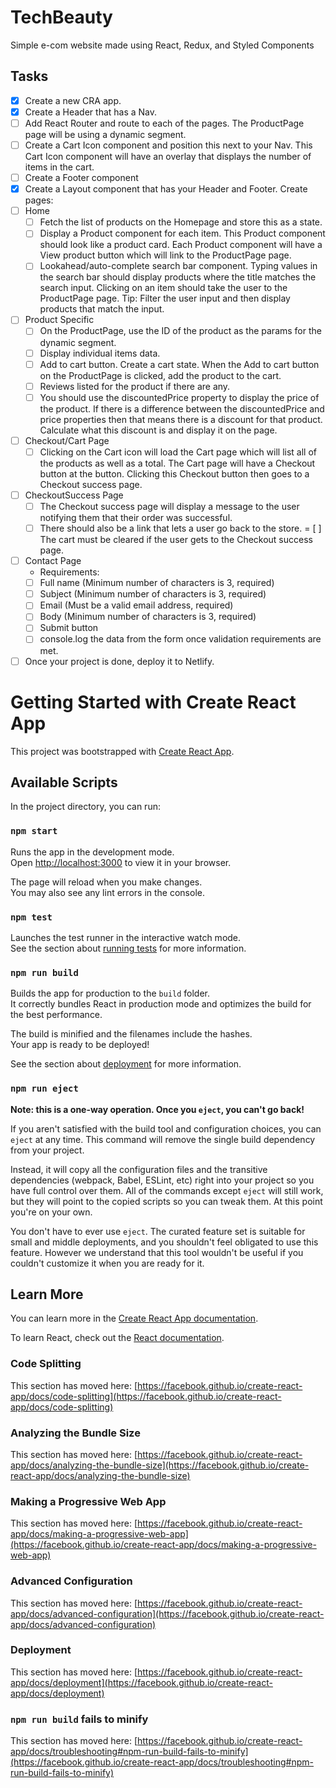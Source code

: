 # TechBeauty

Simple e-com website made using React, Redux, and Styled Components

## Tasks

- [x] Create a new CRA app.
- [x] Create a Header that has a Nav.
- [ ] Add React Router and route to each of the pages. The ProductPage page will be using a dynamic segment.
- [ ] Create a Cart Icon component and position this next to your Nav. This Cart Icon component will have an overlay that displays the number of items in the cart.
- [ ] Create a Footer component
- [x] Create a Layout component that has your Header and Footer.
      Create pages:
- [ ] Home
  - [ ] Fetch the list of products on the Homepage and store this as a state.
  - [ ] Display a Product component for each item. This Product component should look like a product card. Each Product component will have a View product button which will link to the ProductPage page.
  - [ ] Lookahead/auto-complete search bar component. Typing values in the search bar should display products where the title matches the search input. Clicking on an item should take the user to the ProductPage page. Tip: Filter the user input and then display products that match the input.
- [ ] Product Specific
  - [ ] On the ProductPage, use the ID of the product as the params for the dynamic segment.
  - [ ] Display individual items data.
  - [ ] Add to cart button. Create a cart state. When the Add to cart button on the ProductPage is clicked, add the product to the cart.
  - [ ] Reviews listed for the product if there are any.
  - [ ] You should use the discountedPrice property to display the price of the product. If there is a difference between the discountedPrice and price properties then that means there is a discount for that product. Calculate what this discount is and display it on the page.
- [ ] Checkout/Cart Page
  - [ ] Clicking on the Cart icon will load the Cart page which will list all of the products as well as a total. The Cart page will have a Checkout button at the button. Clicking this Checkout button then goes to a Checkout success page.
- [ ] CheckoutSuccess Page
  - [ ] The Checkout success page will display a message to the user notifying them that their order was successful.
  - [ ] There should also be a link that lets a user go back to the store.
        = [ ] The cart must be cleared if the user gets to the Checkout success page.
- [ ] Contact Page
  - Requirements:
  - [ ] Full name (Minimum number of characters is 3, required)
  - [ ] Subject (Minimum number of characters is 3, required)
  - [ ] Email (Must be a valid email address, required)
  - [ ] Body (Minimum number of characters is 3, required)
  - [ ] Submit button
  - [ ] console.log the data from the form once validation requirements are met.
- [ ] Once your project is done, deploy it to Netlify.

# Getting Started with Create React App

This project was bootstrapped with [Create React App](https://github.com/facebook/create-react-app).

## Available Scripts

In the project directory, you can run:

### `npm start`

Runs the app in the development mode.\
Open [http://localhost:3000](http://localhost:3000) to view it in your browser.

The page will reload when you make changes.\
You may also see any lint errors in the console.

### `npm test`

Launches the test runner in the interactive watch mode.\
See the section about [running tests](https://facebook.github.io/create-react-app/docs/running-tests) for more information.

### `npm run build`

Builds the app for production to the `build` folder.\
It correctly bundles React in production mode and optimizes the build for the best performance.

The build is minified and the filenames include the hashes.\
Your app is ready to be deployed!

See the section about [deployment](https://facebook.github.io/create-react-app/docs/deployment) for more information.

### `npm run eject`

**Note: this is a one-way operation. Once you `eject`, you can't go back!**

If you aren't satisfied with the build tool and configuration choices, you can `eject` at any time. This command will remove the single build dependency from your project.

Instead, it will copy all the configuration files and the transitive dependencies (webpack, Babel, ESLint, etc) right into your project so you have full control over them. All of the commands except `eject` will still work, but they will point to the copied scripts so you can tweak them. At this point you're on your own.

You don't have to ever use `eject`. The curated feature set is suitable for small and middle deployments, and you shouldn't feel obligated to use this feature. However we understand that this tool wouldn't be useful if you couldn't customize it when you are ready for it.

## Learn More

You can learn more in the [Create React App documentation](https://facebook.github.io/create-react-app/docs/getting-started).

To learn React, check out the [React documentation](https://reactjs.org/).

### Code Splitting

This section has moved here: [https://facebook.github.io/create-react-app/docs/code-splitting](https://facebook.github.io/create-react-app/docs/code-splitting)

### Analyzing the Bundle Size

This section has moved here: [https://facebook.github.io/create-react-app/docs/analyzing-the-bundle-size](https://facebook.github.io/create-react-app/docs/analyzing-the-bundle-size)

### Making a Progressive Web App

This section has moved here: [https://facebook.github.io/create-react-app/docs/making-a-progressive-web-app](https://facebook.github.io/create-react-app/docs/making-a-progressive-web-app)

### Advanced Configuration

This section has moved here: [https://facebook.github.io/create-react-app/docs/advanced-configuration](https://facebook.github.io/create-react-app/docs/advanced-configuration)

### Deployment

This section has moved here: [https://facebook.github.io/create-react-app/docs/deployment](https://facebook.github.io/create-react-app/docs/deployment)

### `npm run build` fails to minify

This section has moved here: [https://facebook.github.io/create-react-app/docs/troubleshooting#npm-run-build-fails-to-minify](https://facebook.github.io/create-react-app/docs/troubleshooting#npm-run-build-fails-to-minify)
